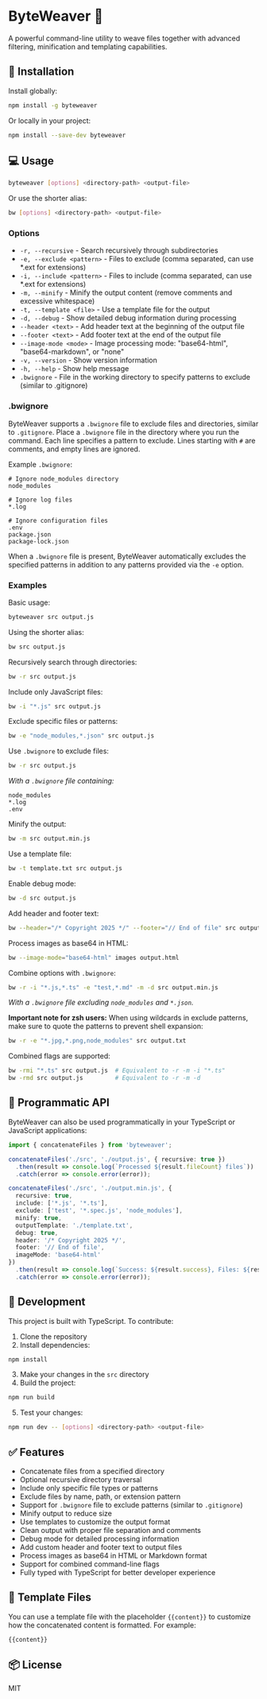 # ByteWeaver 🧵
A powerful command-line utility to weave files together with advanced filtering, minification and templating capabilities.

## 🚀 Installation
Install globally:
```bash
npm install -g byteweaver
```

Or locally in your project:
```bash
npm install --save-dev byteweaver
```

## 💻 Usage
```bash
byteweaver [options] <directory-path> <output-file>
```

Or use the shorter alias:
```bash
bw [options] <directory-path> <output-file>
```

### Options
- `-r, --recursive` - Search recursively through subdirectories
- `-e, --exclude <pattern>` - Files to exclude (comma separated, can use *.ext for extensions)
- `-i, --include <pattern>` - Files to include (comma separated, can use *.ext for extensions)
- `-m, --minify` - Minify the output content (remove comments and excessive whitespace)
- `-t, --template <file>` - Use a template file for the output
- `-d, --debug` - Show detailed debug information during processing
- `--header <text>` - Add header text at the beginning of the output file
- `--footer <text>` - Add footer text at the end of the output file
- `--image-mode <mode>` - Image processing mode: "base64-html", "base64-markdown", or "none"
- `-v, --version` - Show version information
- `-h, --help` - Show help message
- `.bwignore` - File in the working directory to specify patterns to exclude (similar to .gitignore)

### .bwignore
ByteWeaver supports a `.bwignore` file to exclude files and directories, similar to `.gitignore`. Place a `.bwignore` file in the directory where you run the command. Each line specifies a pattern to exclude. Lines starting with `#` are comments, and empty lines are ignored.

Example `.bwignore`:
```
# Ignore node_modules directory
node_modules

# Ignore log files
*.log

# Ignore configuration files
.env
package.json
package-lock.json
```

When a `.bwignore` file is present, ByteWeaver automatically excludes the specified patterns in addition to any patterns provided via the `-e` option.

### Examples
Basic usage:
```bash
byteweaver src output.js
```

Using the shorter alias:
```bash
bw src output.js
```

Recursively search through directories:
```bash
bw -r src output.js
```

Include only JavaScript files:
```bash
bw -i "*.js" src output.js
```

Exclude specific files or patterns:
```bash
bw -e "node_modules,*.json" src output.js
```

Use `.bwignore` to exclude files:
```bash
bw -r src output.js
```
*With a `.bwignore` file containing:*
```
node_modules
*.log
.env
```

Minify the output:
```bash
bw -m src output.min.js
```

Use a template file:
```bash
bw -t template.txt src output.js
```

Enable debug mode:
```bash
bw -d src output.js
```

Add header and footer text:
```bash
bw --header="/* Copyright 2025 */" --footer="// End of file" src output.js
```

Process images as base64 in HTML:
```bash
bw --image-mode="base64-html" images output.html
```

Combine options with `.bwignore`:
```bash
bw -r -i "*.js,*.ts" -e "test,*.md" -m -d src output.min.js
```
*With a `.bwignore` file excluding `node_modules` and `*.json`.*

**Important note for zsh users:** When using wildcards in exclude patterns, make sure to quote the patterns to prevent shell expansion:
```bash
bw -r -e "*.jpg,*.png,node_modules" src output.txt
```

Combined flags are supported:
```bash
bw -rmi "*.ts" src output.js  # Equivalent to -r -m -i "*.ts"
bw -rmd src output.js         # Equivalent to -r -m -d
```

## 🔧 Programmatic API
ByteWeaver can also be used programmatically in your TypeScript or JavaScript applications:

```typescript
import { concatenateFiles } from 'byteweaver';

concatenateFiles('./src', './output.js', { recursive: true })
  .then(result => console.log(`Processed ${result.fileCount} files`))
  .catch(error => console.error(error));

concatenateFiles('./src', './output.min.js', {
  recursive: true,
  include: ['*.js', '*.ts'],
  exclude: ['test', '*.spec.js', 'node_modules'],
  minify: true,
  outputTemplate: './template.txt',
  debug: true,
  header: '/* Copyright 2025 */',
  footer: '// End of file',
  imageMode: 'base64-html'
})
  .then(result => console.log(`Success: ${result.success}, Files: ${result.fileCount}`))
  .catch(error => console.error(error));
```

## 🔨 Development
This project is built with TypeScript. To contribute:
1. Clone the repository
2. Install dependencies:
```bash
npm install
```
3. Make your changes in the `src` directory
4. Build the project:
```bash
npm run build
```
5. Test your changes:
```bash
npm run dev -- [options] <directory-path> <output-file>
```

## ✅ Features
- Concatenate files from a specified directory
- Optional recursive directory traversal
- Include only specific file types or patterns
- Exclude files by name, path, or extension pattern
- Support for `.bwignore` file to exclude patterns (similar to `.gitignore`)
- Minify output to reduce size
- Use templates to customize the output format
- Clean output with proper file separation and comments
- Debug mode for detailed processing information
- Add custom header and footer text to output files
- Process images as base64 in HTML or Markdown format
- Support for combined command-line flags
- Fully typed with TypeScript for better developer experience

## 📄 Template Files
You can use a template file with the placeholder `{{content}}` to customize how the concatenated content is formatted. For example:
```
{{content}}
```

## 📦 License
MIT